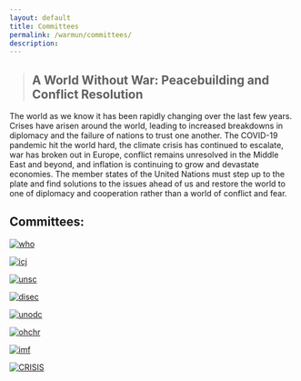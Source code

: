 ```yaml
---
layout: default
title: Committees
permalink: /warmun/committees/
description:
---
```

>## A World Without War: Peacebuilding and Conflict Resolution

The world as we know it has been rapidly changing over the last few years. Crises have arisen around the world, leading to increased breakdowns in diplomacy and the failure of nations to trust one another. The COVID-19 pandemic hit the world hard, the climate crisis has continued to escalate, war has broken out in Europe, conflict remains unresolved in the Middle East and beyond, and inflation is continuing to grow and devastate economies. The member states of the United Nations must step up to the plate and find solutions to the issues ahead of us and restore the world to one of diplomacy and cooperation rather than a world of conflict and fear.


## Committees:



<a href="http://warwickun.org/warmun/committees/who">![who](https://warwickun.org/img/warmunpictures/WHOPicture.jpg)</a>

<a href="http://warwickun.org/warmun/committees/icj">![icj](https://warwickun.org/img/warmunpictures/ICJPicture.jpg)</a>

<a href="http://warwickun.org/warmun/committees/unsc">![unsc](https://warwickun.org/img/warmunpictures/UNSCPicture.jpg)</a>

<a href="http://warwickun.org/warmun/committees/disec">![disec](https://warwickun.org/img/warmunpictures/DISECPicture.jpg)</a>

<a href="http://warwickun.org/warmun/committees/unodc">![unodc](https://warwickun.org/img/warmunpictures/UNODCPicture.jpg)</a>

<a href="http://warwickun.org/warmun/committees/ohchr">![ohchr](https://warwickun.org/img/warmunpictures/OHCHRPicture.jpg)</a>

<a href="http://warwickun.org/warmun/committees/imf"> ![imf](https://warwickun.org/img/warmunpictures/IMFPicture.jpg) </a>

<a href="http://warwickun.org/warmun/committees/crisis"> ![CRISIS](https://warwickun.org/img/warmunpictures/CRISISPicture.jpg) </a>
